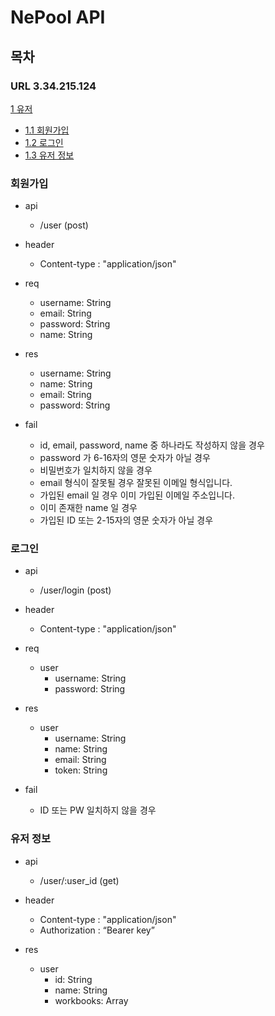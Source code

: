 # NePool API
## 목차
### URL 3.34.215.124
[1 유저](#유저)
- [1.1 회원가입](#회원가입)
- [1.2 로그인](#로그인)
- [1.3 유저 정보](#유저-정보)

### 회원가입
- api
    - /user (post)

- header
    - Content-type : "application/json"

- req
    - username: String
    - email: String
    - password: String
    - name: String
- res
    - username: String
    - name: String
    - email: String
    - password: String
- fail
    - id, email, password, name 중 하나라도 작성하지 않을 경우
    - password 가 6-16자의 영문 숫자가 아닐 경우 
    - 비밀번호가 일치하지 않을 경우
    - email 형식이 잘못될 경우 잘못된 이메일 형식입니다.
    - 가입된 email 일 경우 이미 가입된 이메일 주소입니다.
    - 이미 존재한 name 일 경우
    - 가입된 ID 또는 2-15자의 영문 숫자가 아닐 경우
    
### 로그인
- api
    - /user/login (post)

- header
    - Content-type : "application/json"
    
- req
    - user
        - username: String
        - password: String
- res
    - user
        - username: String
        - name: String
        - email: String
        - token: String
- fail
    - ID 또는 PW 일치하지 않을 경우
    
### 유저 정보
- api
    - /user/:user_id (get)
    
- header
    - Content-type : "application/json"
    - Authorization : “Bearer key”
    
- res
    - user
        - id: String
        - name: String
        - workbooks: Array
